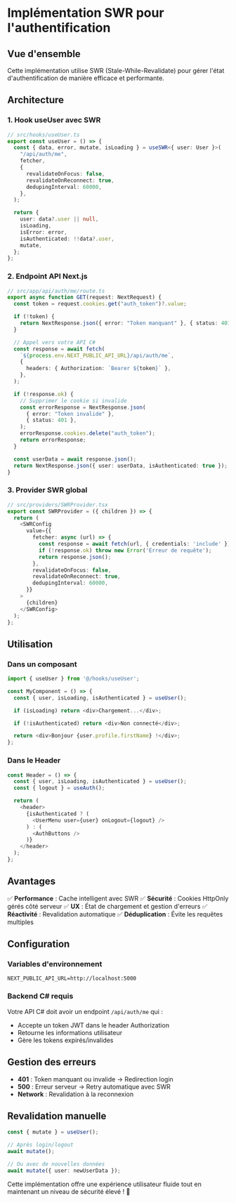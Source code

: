 # Implémentation SWR pour l'authentification

## Vue d'ensemble

Cette implémentation utilise SWR (Stale-While-Revalidate) pour gérer l'état d'authentification de manière efficace et performante.

## Architecture

### 1. **Hook useUser avec SWR**

```typescript
// src/hooks/useUser.ts
export const useUser = () => {
  const { data, error, mutate, isLoading } = useSWR<{ user: User }>(
    "/api/auth/me",
    fetcher,
    {
      revalidateOnFocus: false,
      revalidateOnReconnect: true,
      dedupingInterval: 60000,
    },
  );

  return {
    user: data?.user || null,
    isLoading,
    isError: error,
    isAuthenticated: !!data?.user,
    mutate,
  };
};
```

### 2. **Endpoint API Next.js**

```typescript
// src/app/api/auth/me/route.ts
export async function GET(request: NextRequest) {
  const token = request.cookies.get("auth_token")?.value;

  if (!token) {
    return NextResponse.json({ error: "Token manquant" }, { status: 401 });
  }

  // Appel vers votre API C#
  const response = await fetch(
    `${process.env.NEXT_PUBLIC_API_URL}/api/auth/me`,
    {
      headers: { Authorization: `Bearer ${token}` },
    },
  );

  if (!response.ok) {
    // Supprimer le cookie si invalide
    const errorResponse = NextResponse.json(
      { error: "Token invalide" },
      { status: 401 },
    );
    errorResponse.cookies.delete("auth_token");
    return errorResponse;
  }

  const userData = await response.json();
  return NextResponse.json({ user: userData, isAuthenticated: true });
}
```

### 3. **Provider SWR global**

```typescript
// src/providers/SWRProvider.tsx
export const SWRProvider = ({ children }) => {
  return (
    <SWRConfig
      value={{
        fetcher: async (url) => {
          const response = await fetch(url, { credentials: 'include' });
          if (!response.ok) throw new Error('Erreur de requête');
          return response.json();
        },
        revalidateOnFocus: false,
        revalidateOnReconnect: true,
        dedupingInterval: 60000,
      }}
    >
      {children}
    </SWRConfig>
  );
};
```

## Utilisation

### Dans un composant

```typescript
import { useUser } from '@/hooks/useUser';

const MyComponent = () => {
  const { user, isLoading, isAuthenticated } = useUser();

  if (isLoading) return <div>Chargement...</div>;

  if (!isAuthenticated) return <div>Non connecté</div>;

  return <div>Bonjour {user.profile.firstName} !</div>;
};
```

### Dans le Header

```typescript
const Header = () => {
  const { user, isLoading, isAuthenticated } = useUser();
  const { logout } = useAuth();

  return (
    <header>
      {isAuthenticated ? (
        <UserMenu user={user} onLogout={logout} />
      ) : (
        <AuthButtons />
      )}
    </header>
  );
};
```

## Avantages

✅ **Performance** : Cache intelligent avec SWR
✅ **Sécurité** : Cookies HttpOnly gérés côté serveur
✅ **UX** : État de chargement et gestion d'erreurs
✅ **Réactivité** : Revalidation automatique
✅ **Déduplication** : Évite les requêtes multiples

## Configuration

### Variables d'environnement

```env
NEXT_PUBLIC_API_URL=http://localhost:5000
```

### Backend C# requis

Votre API C# doit avoir un endpoint `/api/auth/me` qui :

- Accepte un token JWT dans le header Authorization
- Retourne les informations utilisateur
- Gère les tokens expirés/invalides

## Gestion des erreurs

- **401** : Token manquant ou invalide → Redirection login
- **500** : Erreur serveur → Retry automatique avec SWR
- **Network** : Revalidation à la reconnexion

## Revalidation manuelle

```typescript
const { mutate } = useUser();

// Après login/logout
await mutate();

// Ou avec de nouvelles données
await mutate({ user: newUserData });
```

Cette implémentation offre une expérience utilisateur fluide tout en maintenant un niveau de sécurité élevé ! 🚀

